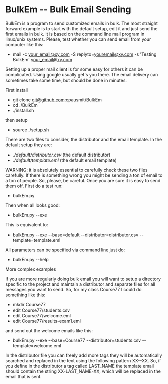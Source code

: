 # BulkEm -- Bulk Email Sending

BulkEm is a program to send customized emails in bulk. The most straight forward example is to start with the default setup, edit it and just send the first emails in bulk. It is based on the command line mail program in linux/unix systems. Please, test whether you can send email from your computer like this:

* mail -c your_email@xy.com -S replyto=youremail@xy.com -s 'Testing BulkEm' your_email@xy.com

Setting up a proper mail client is for some easy for others it can be complicated. Using google usually get's you there. The email delivery can sometimes take some time, but should be done in minutes.



First install

* git clone git@github.com:cpausmit/BulkEm
* cd ./BulkEm
* ./install.sh

then setup

* source ./setup.sh

There are two files to consider, the distributor and the email template. In the default setup they are:

* _./default/distributor.csv_ (the default distributor)
* _./default/template.eml_ (the default email template)

WARNING: it is absolutely essential to carefully check these two files carefully. If there is something wrong you might be sending a ton of email to a ton of people. So, please, be careful. Once you are sure it is easy to send them off. First do a test run:

* bulkEm.py

Then when all looks good:

* bulkEm.py --exe

This is equivalent to:

* bulkEm.py --exe  --base=default  --distributor=distributor.csv  --template=template.eml

All parameters can be specified via command line just do:

* bulkEm.py --help

More complex examples

If you are more regularly doing bulk email you will want to setup a directory specific to the project and maintain a distributor and separate files for all messages you want to send. So, for my class Course77 I could do something like this:

* mkdir Course77
* edit  Course77/students.csv
* edit  Course77/welcome.eml
* edit  Course77/results-exam1.eml

and send out the welcome emails like this:

* bulkEm.py --exe  --base=Course77  --distributor=students.csv  --template=welcome.eml

In the distributor file you can freely add more tags they will be automatically searched and replaced in the text using the following pattern XX-<tag>-XX. So, if you define in the distributor a tag called LAST_NAME the template email should contain the string XX-LAST_NAME-XX, which will be replaced in the email that is sent.
